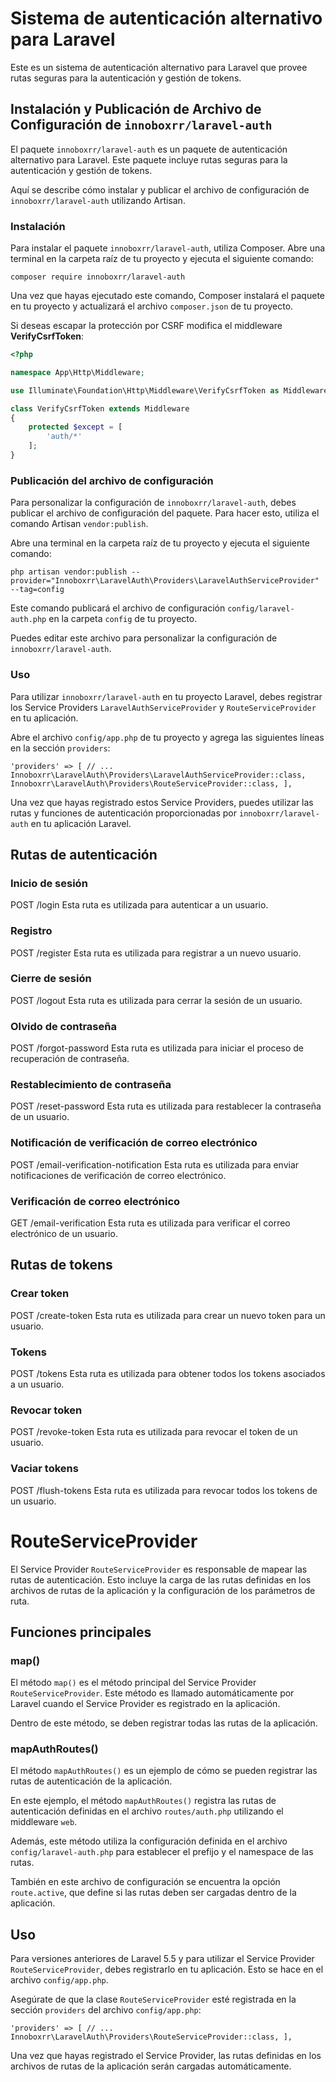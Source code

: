 # Sistema de autenticación alternativo para Laravel

Este es un sistema de autenticación alternativo para Laravel que provee rutas seguras para la autenticación y gestión de tokens.

## Instalación y Publicación de Archivo de Configuración de `innoboxrr/laravel-auth`

El paquete `innoboxrr/laravel-auth` es un paquete de autenticación alternativo para Laravel. Este paquete incluye rutas seguras para la autenticación y gestión de tokens.

Aquí se describe cómo instalar y publicar el archivo de configuración de `innoboxrr/laravel-auth` utilizando Artisan.

### Instalación

Para instalar el paquete `innoboxrr/laravel-auth`, utiliza Composer. Abre una terminal en la carpeta raíz de tu proyecto y ejecuta el siguiente comando:

`composer require innoboxrr/laravel-auth`

Una vez que hayas ejecutado este comando, Composer instalará el paquete en tu proyecto y actualizará el archivo `composer.json` de tu proyecto.

Si deseas escapar la protección por CSRF modifica el middleware **VerifyCsrfToken**:

``` php
<?php

namespace App\Http\Middleware;

use Illuminate\Foundation\Http\Middleware\VerifyCsrfToken as Middleware;

class VerifyCsrfToken extends Middleware
{ 
    protected $except = [
        'auth/*'
    ];
}
```

### Publicación del archivo de configuración

Para personalizar la configuración de `innoboxrr/laravel-auth`, debes publicar el archivo de configuración del paquete. Para hacer esto, utiliza el comando Artisan `vendor:publish`.

Abre una terminal en la carpeta raíz de tu proyecto y ejecuta el siguiente comando:

`php artisan vendor:publish --provider="Innoboxrr\LaravelAuth\Providers\LaravelAuthServiceProvider" --tag=config`


Este comando publicará el archivo de configuración `config/laravel-auth.php` en la carpeta `config` de tu proyecto.

Puedes editar este archivo para personalizar la configuración de `innoboxrr/laravel-auth`.

### Uso

Para utilizar `innoboxrr/laravel-auth` en tu proyecto Laravel, debes registrar los Service Providers `LaravelAuthServiceProvider` y `RouteServiceProvider` en tu aplicación.

Abre el archivo `config/app.php` de tu proyecto y agrega las siguientes líneas en la sección `providers`:

`'providers' => [
// ...
Innoboxrr\LaravelAuth\Providers\LaravelAuthServiceProvider::class,
Innoboxrr\LaravelAuth\Providers\RouteServiceProvider::class,
],`


Una vez que hayas registrado estos Service Providers, puedes utilizar las rutas y funciones de autenticación proporcionadas por `innoboxrr/laravel-auth` en tu aplicación Laravel.


## Rutas de autenticación

### Inicio de sesión
POST /login
Esta ruta es utilizada para autenticar a un usuario.

### Registro
POST /register
Esta ruta es utilizada para registrar a un nuevo usuario.

### Cierre de sesión
POST /logout
Esta ruta es utilizada para cerrar la sesión de un usuario.

### Olvido de contraseña
POST /forgot-password
Esta ruta es utilizada para iniciar el proceso de recuperación de contraseña.

### Restablecimiento de contraseña
POST /reset-password
Esta ruta es utilizada para restablecer la contraseña de un usuario.

### Notificación de verificación de correo electrónico
POST /email-verification-notification
Esta ruta es utilizada para enviar notificaciones de verificación de correo electrónico.

### Verificación de correo electrónico
GET /email-verification
Esta ruta es utilizada para verificar el correo electrónico de un usuario.

## Rutas de tokens
### Crear token
POST /create-token
Esta ruta es utilizada para crear un nuevo token para un usuario.

### Tokens
POST /tokens
Esta ruta es utilizada para obtener todos los tokens asociados a un usuario.

### Revocar token
POST /revoke-token
Esta ruta es utilizada para revocar el token de un usuario.

### Vaciar tokens
POST /flush-tokens
Esta ruta es utilizada para revocar todos los tokens de un usuario.

# RouteServiceProvider

El Service Provider `RouteServiceProvider` es responsable de mapear las rutas de autenticación. Esto incluye la carga de las rutas definidas en los archivos de rutas de la aplicación y la configuración de los parámetros de ruta.

## Funciones principales

### map()

El método `map()` es el método principal del Service Provider `RouteServiceProvider`. Este método es llamado automáticamente por Laravel cuando el Service Provider es registrado en la aplicación.

Dentro de este método, se deben registrar todas las rutas de la aplicación.

### mapAuthRoutes()

El método `mapAuthRoutes()` es un ejemplo de cómo se pueden registrar las rutas de autenticación de la aplicación.

En este ejemplo, el método `mapAuthRoutes()` registra las rutas de autenticación definidas en el archivo `routes/auth.php` utilizando el middleware `web`.

Además, este método utiliza la configuración definida en el archivo `config/laravel-auth.php` para establecer el prefijo y el namespace de las rutas.

También en este archivo de configuración se encuentra la opción `route.active`, que define si las rutas deben ser cargadas dentro de la aplicación.

## Uso

Para versiones anteriores de Laravel 5.5 y para utilizar el Service Provider `RouteServiceProvider`, debes registrarlo en tu aplicación. Esto se hace en el archivo `config/app.php`.

Asegúrate de que la clase `RouteServiceProvider` esté registrada en la sección `providers` del archivo `config/app.php`:

`
'providers' => [
// ...
Innoboxrr\LaravelAuth\Providers\RouteServiceProvider::class,
],
`

Una vez que hayas registrado el Service Provider, las rutas definidas en los archivos de rutas de la aplicación serán cargadas automáticamente.
